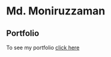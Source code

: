 # Md. Moniruzzaman
## Portfolio

To see my portfolio [click here](https://moniruzzamanbappy.github.io/portfolio-first/)

